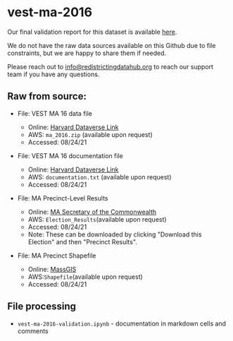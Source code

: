 # vest-ma-2016

Our final validation report for this dataset is available [here](https://redistrictingdatahub.org/dataset/vest-2016-massachusetts-precinct-and-election-results/).

We do not have the raw data sources available on this Github due to file constraints, but we are happy to share them if needed. 

Please reach out to info@redistrictingdatahub.org to reach our support team if you have any questions.

## **Raw from source:**
- File: VEST MA 16 data file
  - Online: [Harvard Dataverse Link](https://dataverse.harvard.edu/file.xhtml?persistentId=doi:10.7910/DVN/NH5S2I/1DT4KX&version=66.0)
  - AWS: `ma_2016.zip` (available upon request)
  - Accessed: 08/24/21

- File: VEST MA 16 documentation file
  - Online: [Harvard Dataverse Link](https://dataverse.harvard.edu/file.xhtml?fileId=4986638&version=66.0)
  - AWS: `documentation.txt` (available upon request)
  - Accessed: 08/24/21

- File: MA Precinct-Level Results
  - Online: [MA Secretary of the Commonwealth](https://electionstats.state.ma.us/elections/view/130243/)
  - AWS: `Election_Results`(available upon request)
  - Accessed: 08/24/21
  - Note: These can be downloaded by clicking "Download this Election" and then "Precinct Results".

- File: MA Precinct Shapefile
  - Online: [MassGIS](https://www.mass.gov/info-details/massgis-data-wards-and-precincts)
  - AWS:`Shapefile`(available upon request)
  - Accessed: 08/24/21

## File processing

- `vest-ma-2016-validation.ipynb` - documentation in markdown cells and comments

